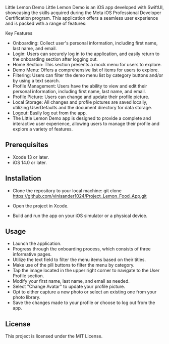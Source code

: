 Little Lemon Demo
Little Lemon Demo is an iOS app developed with SwiftUI, showcasing the skills acquired during the Meta iOS Professional Developer Certification program. This application offers a seamless user experience and is packed with a range of features:

Key Features
- Onboarding: Collect user's personal information, including first name, last name, and email.
- Login: Users can securely log in to the application, and easily return to the onboarding section after logging out.
- Home Section: This section presents a mock menu for users to explore.
- Demo Menu: Offers a comprehensive list of items for users to explore.
- Filtering: Users can filter the demo menu list by category buttons and/or by using a text search.
- Profile Management: Users have the ability to view and edit their personal information, including first name, last name, and email.
- Profile Picture: Users can change and update their profile picture.
- Local Storage: All changes and profile pictures are saved locally, utilizing UserDefaults and the document directory for data storage.
- Logout: Easily log out from the app.
- The Little Lemon Demo app is designed to provide a complete and interactive user experience, allowing users to manage their profile and explore a variety of features.

## Prerequisites

- Xcode 13 or later.
- iOS 14.0 or later.

## Installation

- Clone the repository to your local machine:
git clone https://github.com/vinisander1024/Project_Lemon_Food_App.git

- Open the project in Xcode.

- Build and run the app on your iOS simulator or a physical device.

## Usage

- Launch the application.
- Progress through the onboarding process, which consists of three informative pages.
- Utilize the text field to filter the menu items based on their titles.
- Make use of the pill buttons to filter the menu by category.
- Tap the image located in the upper right corner to navigate to the User Profile section.
- Modify your first name, last name, and email as needed.
- Select "Change Avatar" to update your profile picture.
- Opt to either capture a new photo or select an existing one from your photo library.
- Save the changes made to your profile or choose to log out from the app.

## License

This project is licensed under the MIT License.
